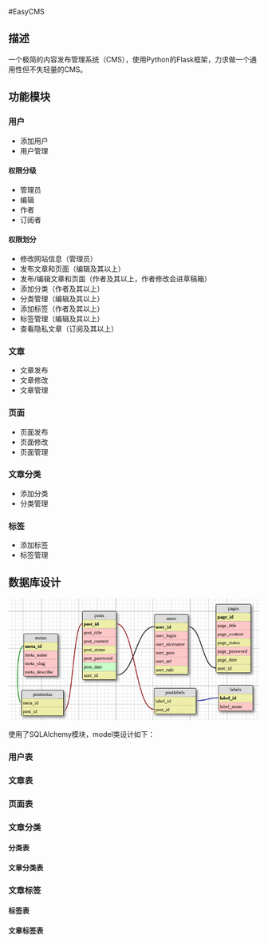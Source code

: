 #EasyCMS

## 描述

一个极简的内容发布管理系统（CMS），使用Python的Flask框架，力求做一个通用性但不失轻量的CMS。

## 功能模块

### 用户

 + 添加用户
 + 用户管理

#### 权限分级

 + 管理员
 + 编辑
 + 作者
 + 订阅者

#### 权限划分

 + 修改网站信息（管理员）
 + 发布文章和页面（编辑及其以上）
 + 发布/编辑文章和页面（作者及其以上，作者修改会进草稿箱）
 + 添加分类（作者及其以上）
 + 分类管理（编辑及其以上）
 + 添加标签（作者及其以上）
 + 标签管理（编辑及其以上）
 + 查看隐私文章（订阅及其以上）

### 文章

 + 文章发布
 + 文章修改
 + 文章管理

### 页面
 
 + 页面发布
 + 页面修改
 + 页面管理

### 文章分类
 
 + 添加分类
 + 分类管理

### 标签

 + 添加标签
 + 标签管理

## 数据库设计

![db](https://raw.githubusercontent.com/Coderhypo/EasyCMS/master/db.png)

使用了SQLAlchemy模块，model类设计如下：

### 用户表

### 文章表

### 页面表

### 文章分类

#### 分类表

#### 文章分类表

### 文章标签

#### 标签表

#### 文章标签表

